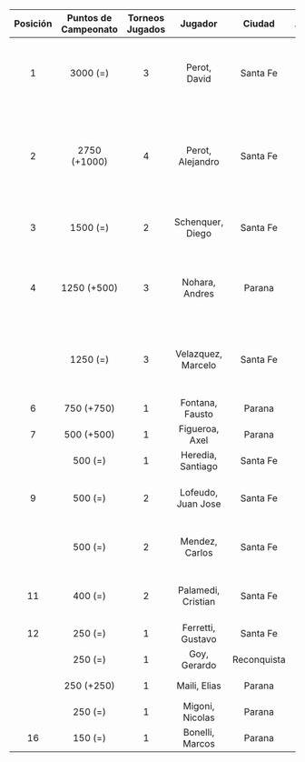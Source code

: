 |  Posición  |  Puntos de Campeonato  |  Torneos Jugados  |      Jugador       |   Ciudad    |  Afiliación  |                 Puntos sumados                 |
|:----------:|:----------------------:|:-----------------:|:------------------:|:-----------:|:------------:|:----------------------------------------------:|
|     1      |        3000 (=)        |         3         |    Perot, David    |  Santa Fe   |   Atemeli    |      1000 (T03) + 1000 (T02) + 1000 (T01)      |
|     2      |      2750 (+1000)      |         4         |  Perot, Alejandro  |  Santa Fe   |   Atemeli    | 1000 (T04) + 750 (T02) + 500 (T03) + 500 (T01) |
|     3      |        1500 (=)        |         2         |  Schenquer, Diego  |  Santa Fe   |   Atemeli    |             750 (T03) + 750 (T01)              |
|     4      |      1250 (+500)       |         3         |   Nohara, Andres   |   Parana    |              |       500 (T04) + 500 (T02) + 250 (T03)        |
|            |        1250 (=)        |         3         | Velazquez, Marcelo |  Santa Fe   |   AteMeLi    |       500 (T02) + 500 (T01) + 250 (T03)        |
|     6      |       750 (+750)       |         1         |  Fontana, Fausto   |   Parana    |   Aspatem    |                   750 (T04)                    |
|     7      |       500 (+500)       |         1         |   Figueroa, Axel   |   Parana    |   Aspatem    |                   500 (T04)                    |
|            |        500 (=)         |         1         | Heredia, Santiago  |  Santa Fe   |   Atemeli    |                   500 (T03)                    |
|     9      |        500 (=)         |         2         | Lofeudo, Juan Jose |  Santa Fe   |   Atemeli    |             250 (T03) + 250 (T01)              |
|            |        500 (=)         |         2         |   Mendez, Carlos   |  Santa Fe   |   Atemeli    |             250 (T03) + 250 (T02)              |
|     11     |        400 (=)         |         2         | Palamedi, Cristian |  Santa Fe   |   Atemeli    |             250 (T02) + 150 (T03)              |
|     12     |        250 (=)         |         1         | Ferretti, Gustavo  |  Santa Fe   |   Atemeli    |                   250 (T01)                    |
|            |        250 (=)         |         1         |    Goy, Gerardo    | Reconquista |    ATMAR     |                   250 (T02)                    |
|            |       250 (+250)       |         1         |    Maili, Elias    |   Parana    |   Aspatem    |                   250 (T04)                    |
|            |        250 (=)         |         1         |  Migoni, Nicolas   |   Parana    |   Aspatem    |                   250 (T02)                    |
|     16     |        150 (=)         |         1         |  Bonelli, Marcos   |   Parana    |   Aspatem    |                   150 (T02)                    |